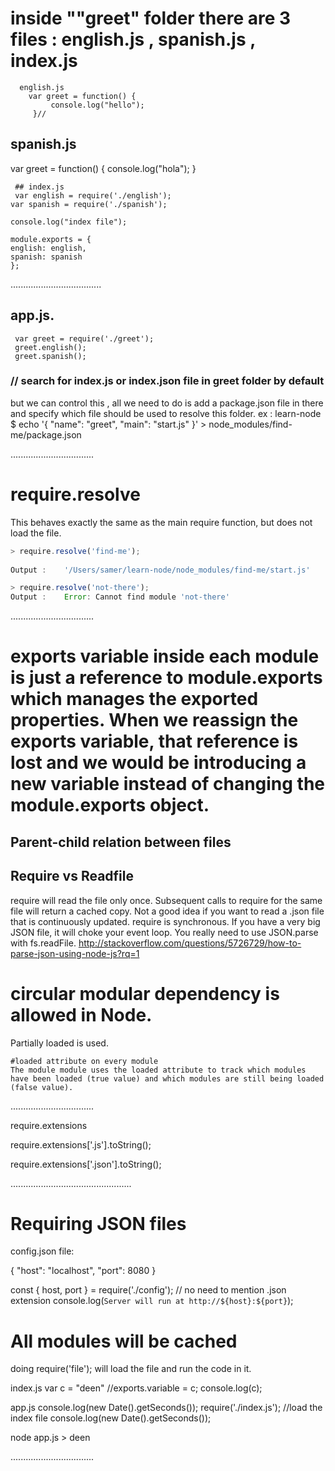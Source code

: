 





# inside ""greet" folder there are 3 files : english.js , spanish.js , index.js

      english.js 
        var greet = function() {
             console.log("hello");
         }//

   ## spanish.js

var greet = function() {
	console.log("hola");
}


     ## index.js
     var english = require('./english');
    var spanish = require('./spanish');

    console.log("index file");

    module.exports = {
	english: english,
	spanish: spanish	
    };

....................................

## app.js.
     var greet = require('./greet'); 
     greet.english();
     greet.spanish();

### // search for index.js or index.json file in greet folder by default 
but we can control this , all we need to do is add a package.json file in there and specify which file should be used to resolve this folder.
ex : learn-node $ echo '{ "name": "greet", "main": "start.js" }' > node_modules/find-me/package.json

.................................

# require.resolve

This behaves exactly the same as the main require function, but does not load the file.

```javascript
> require.resolve('find-me');
		
Output :	'/Users/samer/learn-node/node_modules/find-me/start.js'

> require.resolve('not-there');
Output :	Error: Cannot find module 'not-there'

```

.................................


# exports variable inside each module is just a reference to module.exports which manages the exported properties. When we reassign the exports variable, that reference is lost and we would be introducing a new variable instead of changing the module.exports object.
## Parent-child relation between files

## Require vs Readfile
require will read the file only once. Subsequent calls to require for the same file will return a cached copy. Not a good idea if you want to read a .json file that is continuously updated.
require is synchronous. If you have a very big JSON file, it will choke your event loop. You really need to use JSON.parse with fs.readFile.
http://stackoverflow.com/questions/5726729/how-to-parse-json-using-node-js?rq=1


 # circular modular dependency is allowed in Node.
 Partially loaded is used.
 
   	#loaded attribute on every module
	The module module uses the loaded attribute to track which modules have been loaded (true value) and which modules are still being loaded (false value).

.................................

require.extensions 

require.extensions['.js'].toString();

require.extensions['.json'].toString();




................................................
# Requiring JSON files

config.json file:

{
  "host": "localhost",
  "port": 8080
}


const { host, port } = require('./config');  // no need to mention .json extension
console.log(`Server will run at http://${host}:${port}`);


 
     
 # All modules will be cached
 doing require('file'); will load the file and run the code in it.
 

index.js
	var c = "deen"
	//exports.variable = c;
	console.log(c);

app.js
	console.log(new Date().getSeconds());
	require('./index.js');  //load the index file
	console.log(new Date().getSeconds());

node app.js > deen 





.................................
